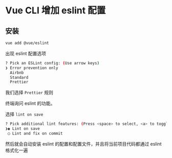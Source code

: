 # Vue CLI 增加 eslint 配置

## 安装

```bash
vue add @vue/eslint
```



出现 eslint 配置选项

```bash
? Pick an ESLint config: (Use arrow keys)
❯ Error prevention only 
  Airbnb 
  Standard 
  Prettier 
```



我们选择 `Prettier` 规则



终端询问 eslint 的功能。

选择 `lint on save`

```bash
? Pick additional lint features: (Press <space> to select, <a> to toggle all, <i> to invert selection)
❯◉ Lint on save
 ◯ Lint and fix on commit
```



然后就会自动安装 eslint 的配置和配置文件，并且将当前项目代码都通过 eslint 格式化一遍
